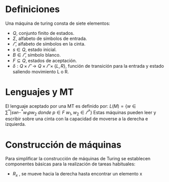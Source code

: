 # Definiciones
Una máquina de turing consta de siete elementos:
- $Q$, conjunto finito de estados.
- $\Sigma$, alfabeto de símbolos de entrada.
- $\varGamma$, alfabeto de símbolos en la cinta.
- $s\in Q$, estado inicial.
- $B \in \varGamma$, símbolo blanco.
- $F\subseteq Q$, estados de aceptación.
- $\delta :Q\times\varGamma\rightarrow Q\times\varGamma\times\{L,R\}$, función de transición para la entrada y estado saliendo movimiento L o R. 

# Lenguajes y MT
El lenguaje aceptado por una MT es definido por:
$L(M)=\{w\in\sum^*|sw\vdash^*w_1pw_2\ donde\ p\in F \ w_1,w_2\in\varGamma^*\}$
Estas máquinas pueden leer y escribir sobre una cinta con la capacidad de moverse a la derecha e izquierda.
# Construcción de máquinas
Para simplificar la construcción de máquinas de Turing se establecen componentes básicas para la realización de tareas habituales:
- $R_{x}$ , se mueve hacia la derecha hasta encontrar un elemento x